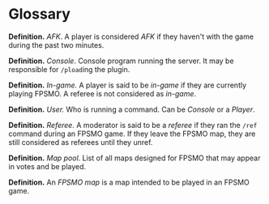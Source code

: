 # Glossary

**Definition.** *AFK*. A player is considered *AFK* if they haven't with the game during the past two minutes.

**Definition.** *Console*. Console program running the server. It may be responsible for `/pload`ing the plugin.

**Definition.** *In-game.* A player is said to be *in-game* if they are currently playing FPSMO. A referee is not considered as *in-game*.

**Definition.** *User.* Who is running a command. Can be *Console* or a *Player*.

**Definition.** *Referee.* A moderator is said to be a *referee* if they ran the `/ref` command during an FPSMO game. If they leave the FPSMO map, they are still considered as referees until they unref.

**Definition.** *Map pool*. List of all maps designed for FPSMO that may appear in votes and be played.

**Definition.** An *FPSMO map* is a map intended to be played in an FPSMO game.

